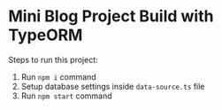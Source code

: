 # Mini Blog Project Build with TypeORM

Steps to run this project:

1. Run `npm i` command
2. Setup database settings inside `data-source.ts` file
3. Run `npm start` command
